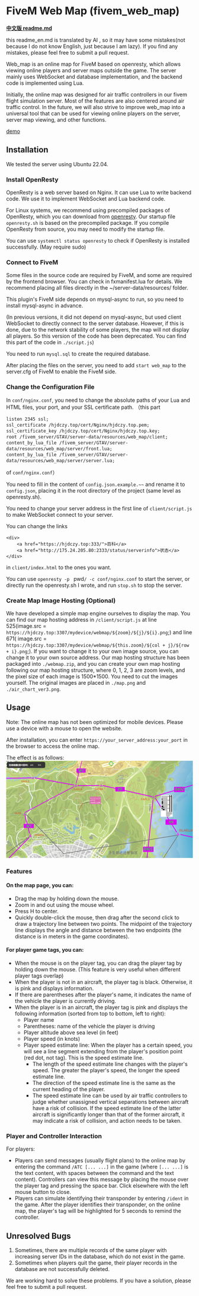 # FiveM Web Map (fivem_web_map)
**[中文版 readme.md](README.md)**

this readme_en.md is translated by AI , so it may have some mistakes(not because I do not know English, just because I am lazy). If you find any mistakes, please feel free to submit a pull request.

Web_map is an online map for FiveM based on openresty, which allows viewing online players and server maps outside the game. The server mainly uses WebSocket and database implementation, and the backend code is implemented using Lua.

Initially, the online map was designed for air traffic controllers in our fivem flight simulation server. Most of the features are also centered around air traffic control. In the future, we will also strive to improve web_map into a universal tool that can be used for viewing online players on the server, server map viewing, and other functions.

[demo](https://hjdczy.top:2345)

## Installation
We tested the server using Ubuntu 22.04.

### Install OpenResty
OpenResty is a web server based on Nginx. It can use Lua to write backend code. We use it to implement WebSocket and Lua backend code.

For Linux systems, we recommend using precompiled packages of OpenResty, which you can download from [openresty](https://openresty.org/en/linux-packages.html). Our startup file `openresty.sh` is based on the precompiled package. If you compile OpenResty from source, you may need to modify the startup file.

You can use `systemctl status openresty` to check if OpenResty is installed successfully. (May require sudo)

### Connect to FiveM
Some files in the source code are required by FiveM, and some are required by the frontend browser. You can check in fxmanifest.lua for details. We recommend placing all files directly in the ~/server-data/resources/ folder.

This plugin's FiveM side depends on mysql-async to run, so you need to install mysql-async in advance.

(In previous versions, it did not depend on mysql-async, but used client WebSocket to directly connect to the server database. However, if this is done, due to the network stability of some players, the map will not display all players. So this version of the code has been deprecated. You can find this part of the code in `./script.js`)

You need to run `mysql.sql` to create the required database.

After placing the files on the server, you need to add `start web_map` to the server.cfg of FiveM to enable the FiveM side.

### Change the Configuration File

In `conf/nginx.conf`, you need to change the absolute paths of your Lua and HTML files, your port, and your SSL certificate path.
（this part
```
listen 2345 ssl;
ssl_certificate /hjdczy.top/cert/Nginx/hjdczy.top.pem;
ssl_certificate_key /hjdczy.top/cert/Nginx/hjdczy.top.key;
root /fivem_server/GTAV/server-data/resources/web_map/client;
content_by_lua_file /fivem_server/GTAV/server-data/resources/web_map/server/front.lua;
content_by_lua_file /fivem_server/GTAV/server-data/resources/web_map/server/server.lua;
```
of `conf/nginx.conf`）

You need to fill in the content of `config.json.example.~~` and rename it to `config.json`, placing it in the root directory of the project (same level as openresty.sh).

You need to change your server address in the first line of `client/script.js` to make WebSocket connect to your server.

You can change the links
```     
<div>
    <a href="https://hjdczy.top:333/">百科</a>
    <a href="http://175.24.205.80:2333/status/serverinfo">状态</a>
</div>
```
 in `client/index.html` to the ones you want.

You can use `openresty -p ` pwd`/ -c conf/nginx.conf` to start the server, or directly run the openresty.sh I wrote, and run `stop.sh` to stop the server.

### Create Map Image Hosting (Optional)
We have developed a simple map engine ourselves to display the map. You can find our map hosting address in `/client/script.js` at line 525(image.src = `https://hjdczy.top:3307/mydevice/webmap/${zoom}/${j}/${i}.png`;) and line 671( image.src = `https://hjdczy.top:3307/mydevice/webmap/${this.zoom}/${col + j}/${row + i}.png`;). If you want to change it to your own image source, you can change it to your own source address. Our map hosting structure has been packaged into `./webmap.zip`, and you can create your own map hosting following our map hosting structure, where 0, 1, 2, 3 are zoom levels, and the pixel size of each image is 1500*1500. You need to cut the images yourself. The original images are placed in `./map.png` and `./air_chart_ver3.png`.

## Usage
Note: The online map has not been optimized for mobile devices. Please use a device with a mouse to open the website.

After installation, you can enter `https://your_server_address:your_port` in the browser to access the online map.

The effect is as follows:
![alt text](image.png)

### Features
#### On the map page, you can:
- Drag the map by holding down the mouse.
- Zoom in and out using the mouse wheel.
- Press H to center.
- Quickly double-click the mouse, then drag after the second click to draw a trajectory line between two points. The midpoint of the trajectory line displays the angle and distance between the two endpoints (the distance is in meters in the game coordinates).

#### For player game tags, you can:
- When the mouse is on the player tag, you can drag the player tag by holding down the mouse. (This feature is very useful when different player tags overlap)
- When the player is not in an aircraft, the player tag is black. Otherwise, it is pink and displays information.
- If there are parentheses after the player's name, it indicates the name of the vehicle the player is currently driving.
- When the player is in an aircraft, the player tag is pink and displays the following information (sorted from top to bottom, left to right):
    - Player name
    - Parentheses: name of the vehicle the player is driving
    - Player altitude above sea level (in feet)
    - Player speed (in knots)
    - Player speed estimate line: When the player has a certain speed, you will see a line segment extending from the player's position point (red dot, not tag). This is the speed estimate line.
        - The length of the speed estimate line changes with the player's speed. The greater the player's speed, the longer the speed estimate line.
        - The direction of the speed estimate line is the same as the current heading of the player.
        - The speed estimate line can be used by air traffic controllers to judge whether unassigned vertical separations between aircraft have a risk of collision. If the speed estimate line of the latter aircraft is significantly longer than that of the former aircraft, it may indicate a risk of collision, and action needs to be taken.

### Player and Controller Interaction
For players:
- Players can send messages (usually flight plans) to the online map by entering the command `/ATC [... ...]` in the game (where `[... ...]` is the text content, with spaces between the command and the text content). Controllers can view this message by placing the mouse over the player tag and pressing the space bar. Click elsewhere with the left mouse button to close.
- Players can simulate identifying their transponder by entering `/ident` in the game. After the player identifies their transponder, on the online map, the player's tag will be highlighted for 5 seconds to remind the controller.

## Unresolved Bugs
1. Sometimes, there are multiple records of the same player with increasing server IDs in the database, which do not exist in the game.
2. Sometimes when players quit the game, their player records in the database are not successfully deleted.

We are working hard to solve these problems. If you have a solution, please feel free to submit a pull request.

